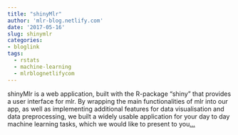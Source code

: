 ```yaml
---
title: "shinyMlr"
author: 'mlr-blog.netlify.com'
date: '2017-05-16'
slug: shinymlr
categories:
- bloglink
tags:
  - rstats
  - machine-learning
  - mlrblognetlifycom
---
```


shinyMlr is a web application, built with the R-package “shiny” that provides a user interface for mlr. By wrapping the main functionalities of mlr into our app, as well as implementing additional features for data visualisation and data preprocessing, we built a widely usable application for your day to day machine learning tasks, which we would like to present to you[... <i class="fas fa-external-link-alt"></i>](https://mlr-blog.netlify.com/post/2017-05-16-shinymlr/)


